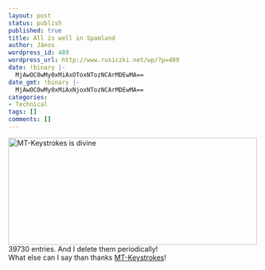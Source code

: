 ```yaml
---
layout: post
status: publish
published: true
title: All is well in Spamland
author: János
wordpress_id: 489
wordpress_url: http://www.rusiczki.net/wp/?p=489
date: !binary |-
  MjAwOC0wMy0xMiAxOToxNTozNCArMDEwMA==
date_gmt: !binary |-
  MjAwOC0wMy0xMiAxNjoxNTozNCArMDEwMA==
categories:
- Technical
tags: []
comments: []
---
```

<p><img src="http://www.rusiczki.net/blog/blogpics/mtkeystrokes-is-divine.png" width="500" height="215" alt="MT-Keystrokes is divine" class="image" /><br />
39730 entries. And I delete them periodically!<br />
What else can I say than thanks <a href="http://overstated.net/projects/mt-keystrokes/">MT-Keystrokes</a>!</p>
